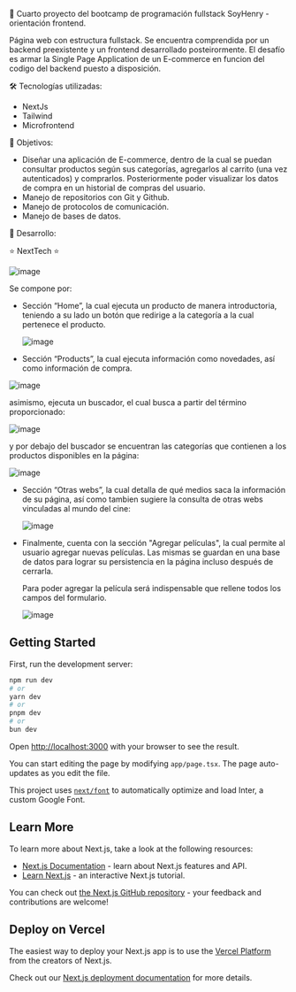 🌟 Cuarto proyecto del bootcamp de programación fullstack SoyHenry - orientación frontend.

Página web con estructura fullstack. Se encuentra comprendida por un backend preexistente y un frontend desarrollado posteirormente. El desafío es armar la Single Page Application de un E-commerce en funcion del codigo del backend puesto a disposición.   

🛠️ Tecnologías utilizadas:
- NextJs
- Tailwind
- Microfrontend

🎯 Objetivos:
- Diseñar una aplicación de E-commerce, dentro de la cual se puedan consultar productos según sus categorías, agregarlos al carrito (una vez autenticados) y comprarlos. Posteriormente poder visualizar los datos de compra en un historial de compras del usuario. 
- Manejo de repositorios con Git y Github.
- Manejo de protocolos de comunicación.
- Manejo de bases de datos. 

🚀 Desarrollo:

⭐ NextTech ⭐

![image](https://github.com/user-attachments/assets/1aa8e8d5-bcb6-4bcc-9a79-460f8d1c926d)

Se compone por:

- Sección “Home”, la cual ejecuta un producto de manera introductoria, teniendo a su lado un botón que redirige a la categoría a la cual pertenece el producto.

  ![image](https://github.com/user-attachments/assets/58ef3d74-07c1-4913-92aa-5e3bf8a3556f)

- Sección “Products”, la cual ejecuta información como novedades, así como información de compra.

![image](https://github.com/user-attachments/assets/86df244d-83b1-4098-bdfb-2a0d1671fbf5)

  asimismo, ejecuta un buscador, el cual busca a partir del término proporcionado:

  ![image](https://github.com/user-attachments/assets/ce8fede7-037f-4e6b-8705-47fe17834ef6)

  y por debajo del buscador se encuentran las categorías que contienen a los productos disponibles en la página:

![image](https://github.com/user-attachments/assets/03dd06a7-9f1a-4c7b-bfb7-c816442320e7)

  
- Sección “Otras webs”, la cual detalla de qué medios saca la información de su página, así como tambien sugiere la consulta de otras webs vinculadas al mundo del cine:
  
   ![image](https://github.com/user-attachments/assets/f0f45d00-a8b5-4988-b844-1bd1063e3163)

- Finalmente, cuenta con la sección "Agregar películas", la cual permite al usuario agregar nuevas películas. Las mismas se guardan en una base de datos para lograr su persistencia en la página incluso después de   cerrarla.

  Para poder agregar la película será indispensable que rellene todos los campos del formulario.
  
  ![image](https://github.com/user-attachments/assets/4f432e3f-c291-4e7f-8a1c-1b56847d1dbb)
  

  




## Getting Started

First, run the development server:

```bash
npm run dev
# or
yarn dev
# or
pnpm dev
# or
bun dev
```

Open [http://localhost:3000](http://localhost:3000) with your browser to see the result.

You can start editing the page by modifying `app/page.tsx`. The page auto-updates as you edit the file.

This project uses [`next/font`](https://nextjs.org/docs/basic-features/font-optimization) to automatically optimize and load Inter, a custom Google Font.

## Learn More

To learn more about Next.js, take a look at the following resources:

- [Next.js Documentation](https://nextjs.org/docs) - learn about Next.js features and API.
- [Learn Next.js](https://nextjs.org/learn) - an interactive Next.js tutorial.

You can check out [the Next.js GitHub repository](https://github.com/vercel/next.js/) - your feedback and contributions are welcome!

## Deploy on Vercel

The easiest way to deploy your Next.js app is to use the [Vercel Platform](https://vercel.com/new?utm_medium=default-template&filter=next.js&utm_source=create-next-app&utm_campaign=create-next-app-readme) from the creators of Next.js.

Check out our [Next.js deployment documentation](https://nextjs.org/docs/deployment) for more details.
